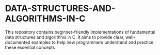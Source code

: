 # DATA-STRUCTURES-AND-ALGORITHMS-IN-C
This repository contains beginner-friendly implementations of fundamental data structures and algorithms in C. It aims to provide clear, well-documented examples to help new programmers understand and practice these essential concepts
